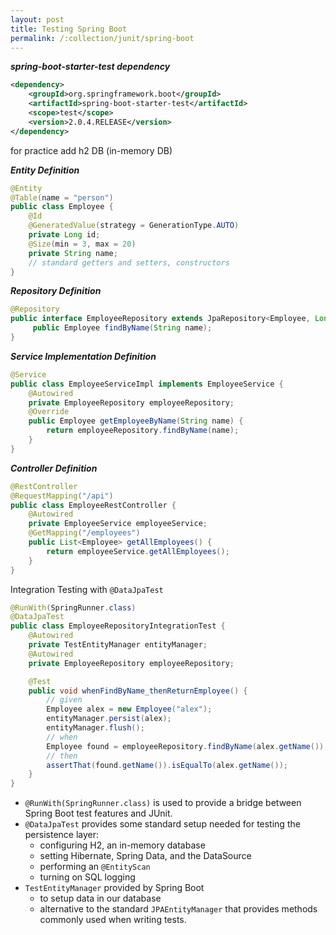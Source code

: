 ```yaml
---
layout: post
title: Testing Spring Boot
permalink: /:collection/junit/spring-boot
---
```



***spring-boot-starter-test dependency***

```xml
<dependency>
    <groupId>org.springframework.boot</groupId>
    <artifactId>spring-boot-starter-test</artifactId>
    <scope>test</scope>
    <version>2.0.4.RELEASE</version>
</dependency>
```
for practice add h2 DB (in-memory DB)

***Entity Definition***

```java
@Entity
@Table(name = "person")
public class Employee {
    @Id
    @GeneratedValue(strategy = GenerationType.AUTO)
    private Long id;
    @Size(min = 3, max = 20)
    private String name;
    // standard getters and setters, constructors
}
```

***Repository Definition***

```java
@Repository
public interface EmployeeRepository extends JpaRepository<Employee, Long> {
     public Employee findByName(String name);
}
```

***Service Implementation Definition***

```java
@Service
public class EmployeeServiceImpl implements EmployeeService {
    @Autowired
    private EmployeeRepository employeeRepository;
    @Override
    public Employee getEmployeeByName(String name) {
        return employeeRepository.findByName(name);
    }
}
```

***Controller Definition***

```java
@RestController
@RequestMapping("/api")
public class EmployeeRestController { 
    @Autowired
    private EmployeeService employeeService; 
    @GetMapping("/employees")
    public List<Employee> getAllEmployees() {
        return employeeService.getAllEmployees();
    }
}
```

Integration Testing with `@DataJpaTest`
```java
@RunWith(SpringRunner.class)
@DataJpaTest
public class EmployeeRepositoryIntegrationTest {
    @Autowired
    private TestEntityManager entityManager;
    @Autowired
    private EmployeeRepository employeeRepository;

    @Test
    public void whenFindByName_thenReturnEmployee() {
        // given
        Employee alex = new Employee("alex");
        entityManager.persist(alex);
        entityManager.flush();
        // when
        Employee found = employeeRepository.findByName(alex.getName());
        // then
        assertThat(found.getName()).isEqualTo(alex.getName());
    }
}
```

* `@RunWith(SpringRunner.class)` is used to provide a bridge between Spring Boot test features and JUnit. 
* `@DataJpaTest` provides some standard setup needed for testing the persistence layer:
    - configuring H2, an in-memory database
    - setting Hibernate, Spring Data, and the DataSource
    - performing an `@EntityScan`
    - turning on SQL logging
* `TestEntityManager` provided by Spring Boot
    - to setup data in our database
    - alternative to the standard `JPAEntityManager` that provides methods commonly used when writing tests.
